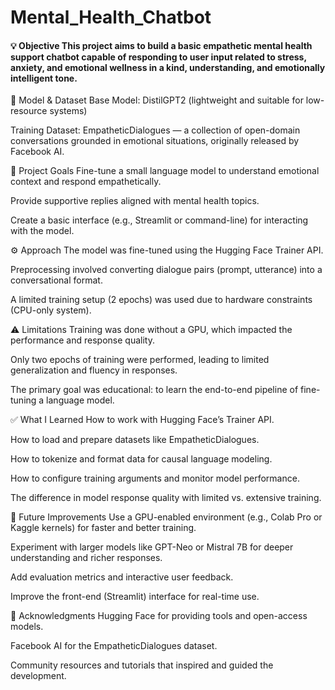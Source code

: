 # Mental_Health_Chatbot

#### 💡 Objective This project aims to build a basic empathetic mental health support chatbot capable of responding to user input related to stress, anxiety, and emotional wellness in a kind, understanding, and emotionally intelligent tone.

🧪 Model & Dataset Base Model: DistilGPT2 (lightweight and suitable for low-resource systems)

Training Dataset: EmpatheticDialogues — a collection of open-domain conversations grounded in emotional situations, originally released by Facebook AI.

🎯 Project Goals Fine-tune a small language model to understand emotional context and respond empathetically.

Provide supportive replies aligned with mental health topics.

Create a basic interface (e.g., Streamlit or command-line) for interacting with the model.

⚙ Approach The model was fine-tuned using the Hugging Face Trainer API.

Preprocessing involved converting dialogue pairs (prompt, utterance) into a conversational format.

A limited training setup (2 epochs) was used due to hardware constraints (CPU-only system).

⚠ Limitations Training was done without a GPU, which impacted the performance and response quality.

Only two epochs of training were performed, leading to limited generalization and fluency in responses.

The primary goal was educational: to learn the end-to-end pipeline of fine-tuning a language model.

✅ What I Learned How to work with Hugging Face’s Trainer API.

How to load and prepare datasets like EmpatheticDialogues.

How to tokenize and format data for causal language modeling.

How to configure training arguments and monitor model performance.

The difference in model response quality with limited vs. extensive training.

📌 Future Improvements Use a GPU-enabled environment (e.g., Colab Pro or Kaggle kernels) for faster and better training.

Experiment with larger models like GPT-Neo or Mistral 7B for deeper understanding and richer responses.

Add evaluation metrics and interactive user feedback.

Improve the front-end (Streamlit) interface for real-time use.

🙌 Acknowledgments Hugging Face for providing tools and open-access models.

Facebook AI for the EmpatheticDialogues dataset.

Community resources and tutorials that inspired and guided the development.
